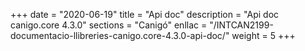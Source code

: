 +++
date        = "2020-06-19"
title       = "Api doc"
description = "Api doc canigo.core 4.3.0"
sections    = "Canigó"
enllac		= "/INTCAN2199-documentacio-llibreries-canigo.core-4.3.0-api-doc/"
weight		= 5
+++
